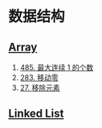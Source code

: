 # 数据结构
## [Array]() 
1. [485. 最大连续 1 的个数](https://leetcode-cn.com/problems/max-consecutive-ones/)
2. [283. 移动零](https://leetcode-cn.com/problems/move-zeroes/)
3. [27. 移除元素](https://leetcode-cn.com/problems/remove-element/)
## [Linked List]()
